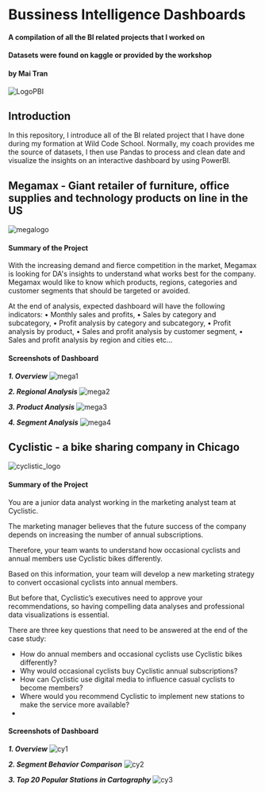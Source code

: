 # Bussiness Intelligence Dashboards
#### A compilation of all the BI related projects that I worked on
#### Datasets were found on kaggle or provided by the workshop
#### by Mai Tran

![LogoPBI](powerbi.png)

## Introduction
In this repository, I introduce all of the BI related project that I have done during my formation at Wild Code School. Normally, my coach provides me the source of datasets, I then use Pandas to process and clean date and visualize the insights on an interactive dashboard by using PowerBI.

## Megamax - Giant retailer of furniture, office supplies and technology products on line in the US
![megalogo](megamax_logo.png)

#### Summary of the Project
With the increasing demand and fierce competition in the market, Megamax is looking for DA's insights to understand what works best for the company. Megamax would like to know which products, regions, categories and customer segments that should be targeted or avoided.

At the end of analysis, expected dashboard will have the following indicators:
• Monthly sales and profits,
• Sales by category and subcategory,
• Profit analysis by category and subcategory,
• Profit analysis by product,
• Sales and profit analysis by customer segment,
• Sales and profit analysis by region and cities etc…

#### Screenshots of Dashboard
***1. Overview***
![mega1](megamax_1.png)

***2. Regional Analysis***
![mega2](megamax_2.png)

***3. Product Analysis***
![mega3](megamax_3.png)

***4. Segment Analysis***
![mega4](megamax_4.png)


## Cyclistic - a bike sharing company in Chicago
![cyclistic_logo](logo.png)

#### Summary of the Project

You are a junior data analyst working in the marketing analyst team at Cyclistic.

The marketing manager believes that the future success of the company depends on increasing the number of annual subscriptions.

Therefore, your team wants to understand how occasional cyclists and annual members use Cyclistic bikes differently.

Based on this information, your team will develop a new marketing strategy to convert occasional cyclists into annual members.

But before that, Cyclistic’s executives need to approve your recommendations, so having compelling data analyses and professional data visualizations is essential.

There are three key questions that need to be answered at the end of the case study:

* How do annual members and occasional cyclists use Cyclistic bikes differently?
* Why would occasional cyclists buy Cyclistic annual subscriptions?
* How can Cyclistic use digital media to influence casual cyclists to become members?
* Where would you recommend Cyclistic to implement new stations to make the service more available?
* 
#### Screenshots of Dashboard
***1. Overview***
![cy1](cyclistic_1.png)

***2. Segment Behavior Comparison***
![cy2](cyclistic_2.png)

***3. Top 20 Popular Stations in Cartography***
![cy3](mcyclistic_3.png)




